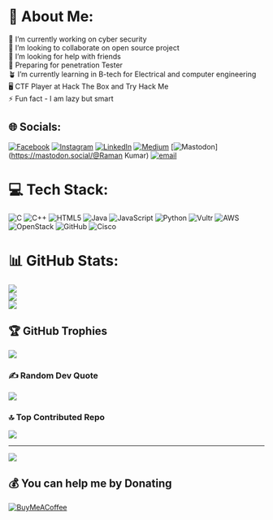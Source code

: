 # 💫 About Me:
🔭 I’m currently working on cyber security<br>👯 I’m looking to collaborate on open source project<br>🤝 I’m looking for help with friends<br>🌱 Preparing for penetration Tester<br>🪴 I’m currently learning in B-tech for Electrical and computer engineering<br>🖥️ CTF Player at Hack The Box and Try Hack Me<br>⚡ Fun fact - I am lazy but smart


## 🌐 Socials:
[![Facebook](https://img.shields.io/badge/Facebook-%231877F2.svg?logo=Facebook&logoColor=white)](https://facebook.com/https://www.facebook.com/profile.php?id=100063641825218) [![Instagram](https://img.shields.io/badge/Instagram-%23E4405F.svg?logo=Instagram&logoColor=white)](https://instagram.com/https://www.instagram.com/raman_kumar_8252?igsh=MXduN2duMmc5a3VnNQ==) [![LinkedIn](https://img.shields.io/badge/LinkedIn-%230077B5.svg?logo=linkedin&logoColor=white)](https://linkedin.com/in/https://www.linkedin.com/in/raman-kumar-a502b72b7?utm_source=share&utm_campaign=share_via&utm_content=profile&utm_medium=android_app) [![Medium](https://img.shields.io/badge/Medium-12100E?logo=medium&logoColor=white)](https://medium.com/@https://medium.com/me/settings/account) [![Mastodon](https://img.shields.io/badge/-MASTODON-%232B90D9?logo=mastodon&logoColor=white)](https://mastodon.social/@Raman Kumar) [![email](https://img.shields.io/badge/Email-D14836?logo=gmail&logoColor=white)](mailto:ramank89156@gmail.com) 

# 💻 Tech Stack:
![C](https://img.shields.io/badge/c-%2300599C.svg?style=flat-square&logo=c&logoColor=white) ![C++](https://img.shields.io/badge/c++-%2300599C.svg?style=flat-square&logo=c%2B%2B&logoColor=white) ![HTML5](https://img.shields.io/badge/html5-%23E34F26.svg?style=flat-square&logo=html5&logoColor=white) ![Java](https://img.shields.io/badge/java-%23ED8B00.svg?style=flat-square&logo=openjdk&logoColor=white) ![JavaScript](https://img.shields.io/badge/javascript-%23323330.svg?style=flat-square&logo=javascript&logoColor=%23F7DF1E) ![Python](https://img.shields.io/badge/python-3670A0?style=flat-square&logo=python&logoColor=ffdd54) ![Vultr](https://img.shields.io/badge/Vultr-007BFC.svg?style=flat-square&logo=vultr) ![AWS](https://img.shields.io/badge/AWS-%23FF9900.svg?style=flat-square&logo=amazon-aws&logoColor=white) ![OpenStack](https://img.shields.io/badge/Openstack-%23f01742.svg?style=flat-square&logo=openstack&logoColor=white) ![GitHub](https://img.shields.io/badge/github-%23121011.svg?style=flat-square&logo=github&logoColor=white) ![Cisco](https://img.shields.io/badge/cisco-%23049fd9.svg?style=flat-square&logo=cisco&logoColor=black)
# 📊 GitHub Stats:
![](https://github-readme-stats.vercel.app/api?username=ramank255080&theme=radical&hide_border=false&include_all_commits=true&count_private=true)<br/>
![](https://nirzak-streak-stats.vercel.app/?user=ramank255080&theme=radical&hide_border=false)<br/>
![](https://github-readme-stats.vercel.app/api/top-langs/?username=ramank255080&theme=radical&hide_border=false&include_all_commits=true&count_private=true&layout=compact)

## 🏆 GitHub Trophies
![](https://github-profile-trophy.vercel.app/?username=ramank255080&theme=radical&no-frame=false&no-bg=true&margin-w=4)

### ✍️ Random Dev Quote
![](https://quotes-github-readme.vercel.app/api?type=horizontal&theme=radical)

### 🔝 Top Contributed Repo
![](https://github-contributor-stats.vercel.app/api?username=ramank255080&limit=5&theme=dark&combine_all_yearly_contributions=true)

---
[![](https://visitcount.itsvg.in/api?id=ramank255080&icon=6&color=0)](https://visitcount.itsvg.in)

  ## 💰 You can help me by Donating
  [![BuyMeACoffee](https://img.shields.io/badge/Buy%20Me%20a%20Coffee-ffdd00?style=for-the-badge&logo=buy-me-a-coffee&logoColor=black)](https://buymeacoffee.com/https://buymeacoffee.com/letcode) 

  
<!-- Proudly created with GPRM ( https://gprm.itsvg.in ) -->
